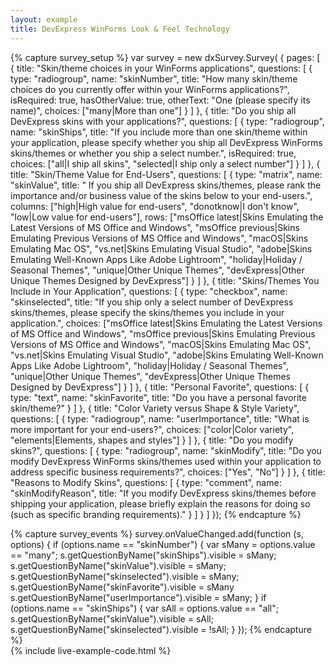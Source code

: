 ```yaml
---
layout: example
title: DevExpress WinForms Look & Feel Technology
---
```

{% capture survey_setup %}
        var survey = new dxSurvey.Survey(
            {
                pages: [
                    {   title: "Skin/theme choices in your WinForms applications",
                        questions: [
                            {
                                type: "radiogroup", name: "skinNumber", title: "How many skin/theme choices do you currently offer within your WinForms applications?",
                                isRequired: true, hasOtherValue: true, otherText: "One (please specify its name)", choices: ["many|More than one"]
                            }
                        ]
                    },
                    {
                        title: "Do you ship all DevExpress skins with your applications?",
                        questions: [
                            {
                                type: "radiogroup", name: "skinShips", title: "If you include more than one skin/theme within your application, please specify whether you ship all DevExpress WinForms skins/themes or whether you ship a select number.",
                                isRequired: true, choices: ["all|I ship all skins", "selected|I ship only a select number"]
                            }
                        ]
                    },
                    {
                        title: "Skin/Theme Value for End-Users",
                        questions: [
                            {
                                type: "matrix", name: "skinValue", title: " If you ship all DevExpress skins/themes, please rank the importance and/or business value of the skins below to your end-users.",
                                columns: ["high|High value for end-users", "donotknow|I don't know", "low|Low value for end-users"],
                                rows: ["msOffice latest|Skins Emulating the Latest Versions of MS Office and Windows",
                                        "msOffice previous|Skins Emulating Previous Versions of MS Office and Windows",
                                        "macOS|Skins Emulating Mac OS",
                                        "vs.net|Skins Emulating Visual Studio",
                                        "adobe|Skins Emulating Well-Known Apps Like Adobe Lightroom",
                                        "holiday|Holiday / Seasonal Themes",
                                        "unique|Other Unique Themes",
                                        "devExpress|Other Unique Themes Designed by DevExpress"]
                            }
                        ]
                    },
                    {
                        title: "Skins/Themes You Include in Your Application",
                        questions: [
                            {
                                type: "checkbox", name: "skinselected", title: "If you ship only a select number of DevExpress skins/themes, please specify the skins/themes you include in your application.",
                                choices: ["msOffice latest|Skins Emulating the Latest Versions of MS Office and Windows",
                                        "msOffice previous|Skins Emulating Previous Versions of MS Office and Windows",
                                        "macOS|Skins Emulating Mac OS",
                                        "vs.net|Skins Emulating Visual Studio",
                                        "adobe|Skins Emulating Well-Known Apps Like Adobe Lightroom",
                                        "holiday|Holiday / Seasonal Themes",
                                        "unique|Other Unique Themes",
                                        "devExpress|Other Unique Themes Designed by DevExpress"]
                    }
                        ]
                    },
                    {
                        title: "Personal Favorite",
                        questions: [
                            {
                                type: "text", name: "skinFavorite", title: "Do you have a personal favorite skin/theme?"
                            }
                        ]
                    },
                    {
                        title: "Color Variety versus Shape & Style Variety",
                        questions: [
                            {
                                type: "radiogroup", name: "userImportance", title: "What is more important for your end-users?",
                                choices: ["color|Color variety", "elements|Elements, shapes and styles"]
                            }
                        ]
                    },
                    {
                        title: "Do you modify skins?",
                        questions: [
                            {
                                type: "radiogroup", name: "skinModify", title: "Do you modify DevExpress WinForms skins/themes used within your application to address specific business requirements?",
                                choices: ["Yes", "No"]
                            }
                        ]
                    },
                    {
                        title: "Reasons to Modify Skins",
                        questions: [
                            {
                                type: "comment", name: "skinModifyReason", title: "If you modify DevExpress skins/themes before shipping your application, please briefly explain the reasons for doing so (such as specific branding requirements)."
                            }
                        ]
                    }
                ]
            });
{% endcapture %}

{% capture survey_events %}
survey.onValueChanged.add(function (s, options) {
    if (options.name == "skinNumber") {
        var sMany = options.value == "many";
        s.getQuestionByName("skinShips").visible = sMany;
        s.getQuestionByName("skinValue").visible = sMany;
        s.getQuestionByName("skinselected").visible = sMany;
        s.getQuestionByName("skinFavorite").visible = sMany
        s.getQuestionByName("userImportance").visible = sMany;
    }
    if (options.name == "skinShips") {
        var sAll = options.value == "all";
        s.getQuestionByName("skinValue").visible = sAll;
        s.getQuestionByName("skinselected").visible = !sAll;
    }
});
{% endcapture %}    
{% include live-example-code.html %}